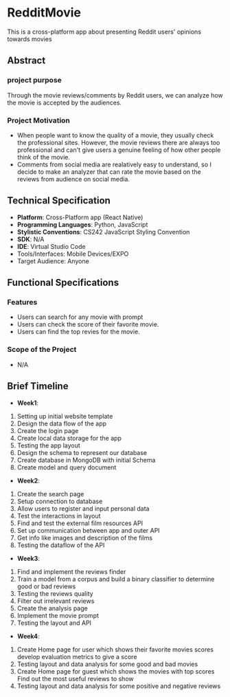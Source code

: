 # RedditMovie

This is a cross-platform app about presenting Reddit users' opinions towards movies

## Abstract
### project purpose
Through the movie reviews/comments by Reddit users, we can analyze how the movie is accepted by the audiences.

### Project Motivation
- When people want to know the quality of a movie, they usually check the professional sites. However, the movie reviews there are always too professional and can't give users a genuine feeling of how other people think of the movie.
- Comments from social media are realatively easy to understand, so I decide to make an analyzer that can rate the movie based on the reviews from audience on social media.

## Technical Specification
- **Platform**: Cross-Platform app (React Native)
- **Programming Languages**: Python, JavaScript
- **Stylistic Conventions**: CS242 JavaScript Styling Convention
- **SDK**: N/A
- **IDE**: Virtual Studio Code
- Tools/Interfaces: Mobile Devices/EXPO
- Target Audience: Anyone

## Functional Specifications
### Features
- Users can search for any movie with prompt
- Users can check the score of their favorite movie.
- Users can find the top revies for the movie.

### Scope of the Project
- N/A

## Brief Timeline
- **Week1**: 
1. Setting up initial website template
1. Design the data flow of the app
2. Create the login page
3. Create local data storage for the app
4. Testing the app layout
5. Design the schema to represent our database
6. Create database in MongoDB with initial Schema
7. Create model and query document

- **Week2**: 
1. Create the search page
2. Setup connection to database
3. Allow users to register and input personal data
4. Test the interactions in layout
5. Find and test the external film resources API
6. Set up communication between app and outer API 
7. Get info like images and description of the films 
8. Testing the dataflow of the API

- **Week3**:
1. Find and implement the reviews finder
2. Train a model from a corpus and build a binary classifier to determine good or bad reviews
3. Testing the reviews quality
4. Filter out irrelevant reviews
5. Create the analysis page
6. Implement the movie prompt
7. Testing the layout and API

- **Week4**:
1. Create Home page for user which shows their favorite movies scores develop evaluation metrics to give a score
2. Testing layout and data analysis for some good and bad movies
3. Create Home page for guest which shows the movies with top scores Find out the most useful reviews to show
4. Testing layout and data analysis for some positive and negative reviews

